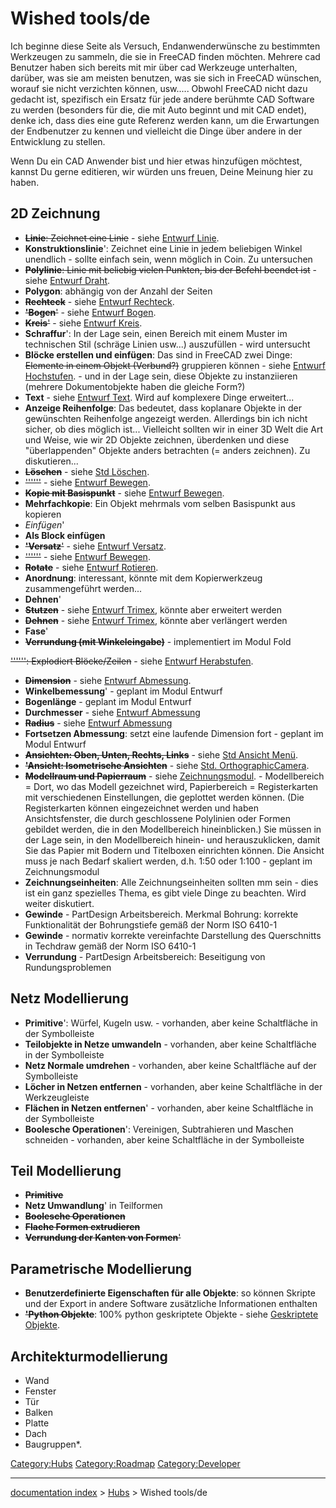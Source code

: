 # Wished tools/de
Ich beginne diese Seite als Versuch, Endanwenderwünsche zu bestimmten Werkzeugen zu sammeln, die sie in FreeCAD finden möchten. Mehrere cad Benutzer haben sich bereits mit mir über cad Werkzeuge unterhalten, darüber, was sie am meisten benutzen, was sie sich in FreeCAD wünschen, worauf sie nicht verzichten können, usw\..... Obwohl FreeCAD nicht dazu gedacht ist, spezifisch ein Ersatz für jede andere berühmte CAD Software zu werden (besonders für die, die mit Auto beginnt und mit CAD endet), denke ich, dass dies eine gute Referenz werden kann, um die Erwartungen der Endbenutzer zu kennen und vielleicht die Dinge über andere in der Entwicklung zu stellen.

Wenn Du ein CAD Anwender bist und hier etwas hinzufügen möchtest, kannst Du gerne editieren, wir würden uns freuen, Deine Meinung hier zu haben.

## 2D Zeichnung 

-   ~~**Linie**: Zeichnet eine Linie~~ - siehe [Entwurf Linie](Draft_Line/de.md).
-   **Konstruktionslinie**\': Zeichnet eine Linie in jedem beliebigen Winkel unendlich - sollte einfach sein, wenn möglich in Coin. Zu untersuchen
-   ~~**Polylinie**: Linie mit beliebig vielen Punkten, bis der Befehl beendet ist~~ - siehe [Entwurf Draht](Draft_Wire/de.md).
-   **Polygon**: abhängig von der Anzahl der Seiten
-   ~~**Rechteck**~~ - siehe [Entwurf Rechteck](Draft_Rectangle/de.md).
-   ~~**\'Bogen**\'~~ - siehe [Entwurf Bogen](Draft_Arc/de.md).
-   ~~**Kreis**\'~~ - siehe [Entwurf Kreis](Draft_Circle/de.md).
-   **Schraffur**\': In der Lage sein, einen Bereich mit einem Muster im technischen Stil (schräge Linien usw\...) auszufüllen - wird untersucht
-   **Blöcke erstellen und einfügen**: Das sind in FreeCAD zwei Dinge: ~~Elemente in einem Objekt (Verbund?)~~ gruppieren können - siehe [Entwurf Hochstufen](Draft_Upgrade/de.md). - und in der Lage sein, diese Objekte zu instanziieren (mehrere Dokumentobjekte haben die gleiche Form?)
-   **Text** - siehe [Entwurf Text](Draft_Text/de.md). Wird auf komplexere Dinge erweitert\...
-   **Anzeige Reihenfolge**: Das bedeutet, dass koplanare Objekte in der gewünschten Reihenfolge angezeigt werden. Allerdings bin ich nicht sicher, ob dies möglich ist\... Vielleicht sollten wir in einer 3D Welt die Art und Weise, wie wir 2D Objekte zeichnen, überdenken und diese \"überlappenden\" Objekte anders betrachten (= anders zeichnen). Zu diskutieren\...
-   ~~**Löschen**~~ - siehe [Std Löschen](Std_Delete/de.md).
-   ~~\'\'\'\'\'\'~~ - siehe [Entwurf Bewegen](Draft_Move/de.md).
-   ~~**Kopie mit Basispunkt**~~ - siehe [Entwurf Bewegen](Draft_Move/de.md).
-   **Mehrfachkopie**: Ein Objekt mehrmals vom selben Basispunkt aus kopieren
-   *Einfügen*\'
-   **Als Block einfügen**
-   ~~**\'Versatz**\'~~ - siehe [Entwurf Versatz](Draft_Offset/de.md).
-   ~~\'\'\'\'\'\'~~ - siehe [Entwurf Bewegen](Draft_Move/de.md).
-   ~~**Rotate**~~ - siehe [Entwurf Rotieren](Draft_Rotate/de.md).
-   **Anordnung**: interessant, könnte mit dem Kopierwerkzeug zusammengeführt werden\...
-   **Dehnen**\'
-   ~~**Stutzen**~~ - siehe [Entwurf Trimex](Draft_Trimex/de.md), könnte aber erweitert werden
-   ~~**Dehnen**~~ - siehe [Entwurf Trimex](Draft_Trimex/de.md), könnte aber verlängert werden
-   **Fase**\'
-   ~~**Verrundung (mit Winkeleingabe)**~~ - implementiert im Modul Fold

~~\'\'\'\'\'\': Explodiert Blöcke/Zeilen~~ - siehe [Entwurf Herabstufen](Draft_Downgrade/de.md).

-   ~~**Dimension**~~ - siehe [Entwurf Abmessung](Draft_Dimension/de.md).
-   **Winkelbemessung**\' - geplant im Modul Entwurf
-   **Bogenlänge** - geplant im Modul Entwurf
-   **Durchmesser** - siehe [Entwurf Abmessung](Draft_Dimension/de.md)
-   ~~**Radius**~~ - siehe [Entwurf Abmessung](Draft_Dimension/de.md)
-   **Fortsetzen Abmessung**: setzt eine laufende Dimension fort - geplant im Modul Entwurf
-   ~~**Ansichten: Oben, Unten, Rechts, Links**~~ - siehe [Std Ansicht Menü](Std_Ansicht_Menü.md).
-   ~~**\'Ansicht: Isometrische Ansichten**~~ - siehe [Std. OrthographicCamera](Std._OrthographicCamera.md).
-   ~~**Modellraum und Papierraum**~~ - siehe [Zeichnungsmodul](Drawing_Workbench/de.md). - Modellbereich = Dort, wo das Modell gezeichnet wird, Papierbereich = Registerkarten mit verschiedenen Einstellungen, die geplottet werden können. (Die Registerkarten können eingezeichnet werden und haben Ansichtsfenster, die durch geschlossene Polylinien oder Formen gebildet werden, die in den Modellbereich hineinblicken.) Sie müssen in der Lage sein, in den Modellbereich hinein- und herauszuklicken, damit Sie das Papier mit Bodern und Titelboxen einrichten können. Die Ansicht muss je nach Bedarf skaliert werden, d.h. 1:50 oder 1:100 - geplant im Zeichnungsmodul
-   **Zeichnungseinheiten**: Alle Zeichnungseinheiten sollten mm sein - dies ist ein ganz spezielles Thema, es gibt viele Dinge zu beachten. Wird weiter diskutiert. 
-   **Gewinde** - PartDesign Arbeitsbereich. Merkmal Bohrung: korrekte Funktionalität der Bohrungstiefe gemäß der Norm ISO 6410-1
-   **Gewinde** - normativ korrekte vereinfachte Darstellung des Querschnitts in Techdraw gemäß der Norm ISO 6410-1
-   **Verrundung** - PartDesign Arbeitsbereich: Beseitigung von Rundungsproblemen 

## Netz Modellierung 

-   **Primitive**\': Würfel, Kugeln usw. - vorhanden, aber keine Schaltfläche in der Symbolleiste
-   **Teilobjekte in Netze umwandeln** - vorhanden, aber keine Schaltfläche in der Symbolleiste
-   **Netz Normale umdrehen** - vorhanden, aber keine Schaltfläche auf der Symbolleiste
-   **Löcher in Netzen entfernen** - vorhanden, aber keine Schaltfläche in der Werkzeugleiste
-   **Flächen in Netzen entfernen**\' - vorhanden, aber keine Schaltfläche in der Symbolleiste
-   **Boolesche Operationen**\': Vereinigen, Subtrahieren und Maschen schneiden - vorhanden, aber keine Schaltfläche in der Symbolleiste

## Teil Modellierung 

-   ~~**Primitive**~~
-   **Netz Umwandlung**\' in Teilformen
-   ~~**Boolesche Operationen**~~
-   ~~**Flache Formen extrudieren**~~
-   ~~**Verrundung der Kanten von Formen**\'~~

## Parametrische Modellierung 

-   **Benutzerdefinierte Eigenschaften für alle Objekte**: so können Skripte und der Export in andere Software zusätzliche Informationen enthalten
-   ~~**\'Python Objekte**~~: 100% python geskriptete Objekte - siehe [Geskriptete Objekte](Geskriptete_Objekte.md).

## Architekturmodellierung

-   Wand
-   Fenster
-   Tür
-   Balken
-   Platte
-   Dach
-   Baugruppen\*.

[Category:Hubs](Category:Hubs.md) [Category:Roadmap](Category:Roadmap.md) [Category:Developer](Category:Developer.md)

---
[documentation index](../README.md) > [Hubs](Category:Hubs.md) > Wished tools/de
